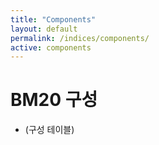 ```yaml
---
title: "Components"
layout: default
permalink: /indices/components/
active: components
---
```



# BM20 구성
- (구성 테이블)
<div id="bm20-weights-heatmap" style="height:600px; max-width:900px; margin:16px auto;"></div>
<script src="https://cdn.jsdelivr.net/npm/echarts@5"></script>
<script>
(async function(){
  const CSV_URL = "https://docs.google.com/spreadsheets/d/e/2PACX-1vTndyrPd3WWwFtfzv2CZxJeDcH-l8ibQIdO5ouYS4HsaGpbeXQQbs6WEr9qPqqZbRoT6cObdFxJpief/pub?gid=352245628&single=true&output=csv";
  
  // CSV fetch
  const res = await fetch(CSV_URL+"?t="+Date.now(), {cache:"no-store"});
  const text = await res.text();
  
  // CSV 파싱 (심볼, 시총, 이름)
  function splitCsv(row){
    const out=[];let cur="",q=false;
    for(let i=0;i<row.length;i++){
      const ch=row[i];
      if(ch=='"'){q=!q;continue;}
      if(ch==","&&!q){out.push(cur);cur="";continue;}
      cur+=ch;
    }
    out.push(cur);
    return out.map(s=>s.trim());
  }
  const lines = text.trim().split(/\r?\n/);
  const header = splitCsv(lines.shift()).map(h=>h.toLowerCase());
  const iSym = header.indexOf("symbol");
  const iCap = header.indexOf("market cap");
  const iName= header.indexOf("name");
  
  let rows=[];
  for(const l of lines){
    if(!l.trim()) continue;
    const c=splitCsv(l);
    const sym=c[iSym].toUpperCase();
    const name=c[iName]||sym;
    const cap=parseFloat(c[iCap].replace(/,/g,""));
    if(Number.isFinite(cap)){
      rows.push({symbol:sym,name,cap});
    }
  }
  
  // 가중치 계산
  const sum = rows.reduce((a,b)=>a+b.cap,0)||1;
  const data = rows.map(r=>({
    name: r.symbol,
    value: +(r.cap/sum*100).toFixed(2),  // %
    label: {formatter: r.symbol+"\n"+(r.cap/sum*100).toFixed(1)+"%"}
  }));
  
  const chart = echarts.init(document.getElementById("bm20-weights-heatmap"));
  chart.setOption({
    tooltip: {formatter: p=>`${p.name}: ${p.value.toFixed(2)}%`},
    series: [{
      type: 'treemap',
      data,
      roam: false,
      label: {show:true, position:'inside', fontSize:12},
      levels:[{
        itemStyle: { borderColor:'#fff', borderWidth:2, gapWidth:2 }
      }]
    }]
  });
})();

<h2>BM20 Constituents</h2>
<div style="display:flex; flex-wrap:wrap; gap:24px;">
  <div style="flex:1; min-width:320px;">
    <table id="bm20-table" border="1" cellspacing="0" cellpadding="6"
           style="border-collapse:collapse; font:14px system-ui, sans-serif; width:100%;">
      <thead style="background:#f0f0f0;">
        <tr><th>Symbol</th><th>Name</th><th>Market Cap (USD)</th><th>Weight %</th></tr>
      </thead>
      <tbody></tbody>
    </table>
  </div>
  <div id="bm20-weights-heatmap" style="flex:1; min-width:320px; height:600px; max-width:600px;"></div>
</div>

<script src="https://cdn.jsdelivr.net/npm/echarts@5"></script>
<script>
(async function(){
  const CSV_URL = "https://docs.google.com/spreadsheets/d/e/2PACX-1vTndyrPd3WWwFtfzv2CZxJeDcH-l8ibQIdO5ouYS4HsaGpbeXQQbs6WEr9qPqqZbRoT6cObdFxJpief/pub?gid=1533548287&single=true&output=csv";
  
  // CSV fetch
  const res = await fetch(CSV_URL+"?t="+Date.now(), {cache:"no-store"});
  const text = await res.text();
  
  function splitCsv(row){
    const out=[];let cur="",q=false;
    for(let i=0;i<row.length;i++){
      const ch=row[i];
      if(ch=='"'){q=!q;continue;}
      if(ch==","&&!q){out.push(cur);cur="";continue;}
      cur+=ch;
    }
    out.push(cur);
    return out.map(s=>s.trim());
  }
  const lines = text.trim().split(/\r?\n/);
  const header = splitCsv(lines.shift()).map(h=>h.toLowerCase());
  const iSym = header.indexOf("symbol");
  const iCap = header.indexOf("market cap");
  const iName= header.indexOf("name");
  
  let rows=[];
  for(const l of lines){
    if(!l.trim()) continue;
    const c=splitCsv(l);
    const sym=(c[iSym]||"").toUpperCase();
    const name=c[iName]||sym;
    const cap=parseFloat((c[iCap]||"0").replace(/,/g,""));
    if(Number.isFinite(cap)){
      rows.push({symbol:sym,name,cap});
    }
  }
  
  // 정렬 + 비중 계산
  const sum = rows.reduce((a,b)=>a+b.cap,0)||1;
  rows = rows.map(r=>({...r, weight: r.cap/sum*100}));
  rows.sort((a,b)=>b.weight - a.weight);
  
  // 테이블 채우기
  const tbody=document.querySelector("#bm20-table tbody");
  rows.forEach(r=>{
    const tr=document.createElement("tr");
    tr.innerHTML = `<td>${r.symbol}</td>
                    <td>${r.name}</td>
                    <td style="text-align:right">${r.cap.toLocaleString()}</td>
                    <td style="text-align:right">${r.weight.toFixed(2)}%</td>`;
    tbody.appendChild(tr);
  });
  
  // 트리맵 데이터
  const data = rows.map(r=>({
    name:r.symbol,
    value:r.weight,
    label:{formatter: r.symbol+"\n"+r.weight.toFixed(1)+"%"}
  }));
  
  const chart = echarts.init(document.getElementById("bm20-weights-heatmap"));
  chart.setOption({
    tooltip:{formatter: p=>`${p.name}: ${p.value.toFixed(2)}%`},
    series:[{
      type:'treemap',
      data,
      roam:false,
      label:{show:true,position:'inside',fontSize:12},
      levels:[{itemStyle:{borderColor:'#fff',borderWidth:2,gapWidth:2}}]
    }]
  });
})();
</script>

</script>

